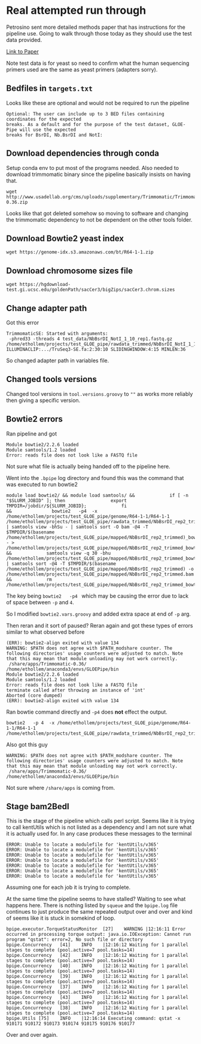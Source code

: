 # Real attempted run through

Petrosino sent more detailed methods paper that has instructions
for the pipeline use. Going to walk through those today as they should
use the test data provided.

[Link to Paper](https://pubmed.ncbi.nlm.nih.gov/33111111/)

Note test data is for yeast so need to confirm what the human sequencing
primers used are the same as yeast primers (adapters sorry). 

## Bedfiles in `targets.txt`

Looks like these are optional and would not be required to run the pipeline

```
Optional: The user can include up to 3 BED files containing coordinates for the expected
breaks. As a default and for the purpose of the test dataset, GLOE-Pipe will use the expected
breaks for BsrDI, Nb.BsrDI and NotI:
```

## Download dependencies through conda

Setup conda env to put most of the programs needed. Also needed to
download trimmomatic binary since the pipeline basically insists on having
that.

```
wget http://www.usadellab.org/cms/uploads/supplementary/Trimmomatic/Trimmomatic-0.36.zip
```

Looks like that got deleted somehow so moving to software and changing
the trimmomatic dependency to not be dependent on the other tools folder.

## Download Bowtie2 yeast index

```
wget https://genome-idx.s3.amazonaws.com/bt/R64-1-1.zip
```

## Download chromosome sizes file

```
wget https://hgdownload-test.gi.ucsc.edu/goldenPath/sacCer3/bigZips/sacCer3.chrom.sizes
```

## Change adapter path

Got this error

```
TrimmomaticSE: Started with arguments:
 -phred33 -threads 4 test_data/NbBsrDI_NotI_1_10_rep1.fastq.gz /home/ethollem/projects/test_GLOE_pipe/rawdata_trimmed/NbBsrDI_NotI_1_10_rep1_trimmed.fastq.gz ILLUMINACLIP:.../TruSeq3-SE.fa:2:30:10 SLIDINGWINDOW:4:15 MINLEN:36
```

So changed adapter path in variables file.

## Changed tools versions

Changed tool versions in `tool.versions.groovy` to `""` as works more
reliably then giving a specific version.


## Bowtie2 errors

Ran pipeline and got 

```
Module bowtie2/2.2.6 loaded 
Module samtools/1.2 loaded 
Error: reads file does not look like a FASTQ file
```

Not sure what file is actually being handed off to the pipeline here.

Went into the `.bpipe` log directory and found this was the command that
was executed to run bowtie2

```
module load bowtie2/ && module load samtools/ &&             if [ -n "$SLURM_JOBID" ]; then                 export TMPDIR=/jobdir/${SLURM_JOBID};             fi                                       &&               bowtie2   -p4  -x /home/ethollem/projects/test_GLOE_pipe/genome/R64-1-1/R64-1-1 /home/ethollem/projects/test_GLOE_pipe/rawdata_trimmed/NbBsrDI_rep2_trimmed.fastq.gz | samtools view -bhSu - | samtools sort -O bam -@4 -T $TMPDIR/$(basename /home/ethollem/projects/test_GLOE_pipe/mapped/NbBsrDI_rep2_trimmed)_bowtie2_sorted - > /home/ethollem/projects/test_GLOE_pipe/mapped/NbBsrDI_rep2_trimmed_bowtie2_sorted.bam &&             samtools view -q 30 -bhu /home/ethollem/projects/test_GLOE_pipe/mapped/NbBsrDI_rep2_trimmed_bowtie2_sorted.bam | samtools sort -@4 -T $TMPDIR/$(basename /home/ethollem/projects/test_GLOE_pipe/mapped/NbBsrDI_rep2_trimmed) -o /home/ethollem/projects/test_GLOE_pipe/mapped/NbBsrDI_rep2_trimmed.bam &&             rm /home/ethollem/projects/test_GLOE_pipe/mapped/NbBsrDI_rep2_trimmed_bowtie2_sorted.bam
```

The key being `bowtie2   -p4 ` which may be causing the error due to lack of space
between `-p` and `4`. 

So I modified `bowtie2.vars.groovy` and added extra space at end of `-p` arg.

Then reran and it sort of paused? Reran again and got these types of errors
similar to what observed before

```
(ERR): bowtie2-align exited with value 134
WARNING: $PATH does not agree with $PATH_modshare counter. The following directories' usage counters were adjusted to match. Note that this may mean that module unloading may not work correctly.
 /share/apps/Trimmomatic-0.36/ /home/ethollem/anaconda3/envs/GLOEPipe/bin
Module bowtie2/2.2.6 loaded 
Module samtools/1.2 loaded 
Error: reads file does not look like a FASTQ file
terminate called after throwing an instance of 'int'
Aborted (core dumped)
(ERR): bowtie2-align exited with value 134
```

Ran bowtie command directly and `-p4` does **not** effect the output.

```
bowtie2   -p 4  -x /home/ethollem/projects/test_GLOE_pipe/genome/R64-1-1/R64-1-1 /home/ethollem/projects/test_GLOE_pipe/rawdata_trimmed/NbBsrDI_rep2_trimmed.fastq.gz
```

Also got this guy 

```
WARNING: $PATH does not agree with $PATH_modshare counter. The following directories' usage counters were adjusted to match. Note that this may mean that module unloading may not work correctly.
 /share/apps/Trimmomatic-0.36/ /home/ethollem/anaconda3/envs/GLOEPipe/bin
```

Not sure where `/share/apps` is coming from.


## Stage bam2BedI

This is the stage of the pipeline which calls perl script. Seems like it is
trying to call kentUtils which is not listed as a dependency and I am not
sure what it is actually used for. In any case produces these messages
to the terminal

```
ERROR: Unable to locate a modulefile for 'kentUtils/v365'
ERROR: Unable to locate a modulefile for 'kentUtils/v365'
ERROR: Unable to locate a modulefile for 'kentUtils/v365'
ERROR: Unable to locate a modulefile for 'kentUtils/v365'
ERROR: Unable to locate a modulefile for 'kentUtils/v365'
ERROR: Unable to locate a modulefile for 'kentUtils/v365'
ERROR: Unable to locate a modulefile for 'kentUtils/v365'
```

Assuming one for each job it is trying to complete.

At the same time the pipeline seems to have stalled? Waiting to see what
happens here. There is nothing listed by `squeue` and the `bpipe.log` file
continues to just produce the same repeated output over and over and kind of
seems like it is stuck in somekind of loop.

```
bpipe.executor.TorqueStatusMonitor	[27]	WARNING	|12:16:11 Error occurred in processing torque output: java.io.IOException: Cannot run program "qstat": error=2, No such file or directory 
bpipe.Concurrency	[41]	INFO	|12:16:12 Waiting for 1 parallel stages to complete (pool.active=7 pool.tasks=14) 
bpipe.Concurrency	[42]	INFO	|12:16:12 Waiting for 1 parallel stages to complete (pool.active=7 pool.tasks=14) 
bpipe.Concurrency	[40]	INFO	|12:16:12 Waiting for 1 parallel stages to complete (pool.active=7 pool.tasks=14) 
bpipe.Concurrency	[39]	INFO	|12:16:12 Waiting for 1 parallel stages to complete (pool.active=7 pool.tasks=14) 
bpipe.Concurrency	[37]	INFO	|12:16:12 Waiting for 1 parallel stages to complete (pool.active=7 pool.tasks=14) 
bpipe.Concurrency	[43]	INFO	|12:16:12 Waiting for 1 parallel stages to complete (pool.active=7 pool.tasks=14) 
bpipe.Concurrency	[38]	INFO	|12:16:12 Waiting for 1 parallel stages to complete (pool.active=7 pool.tasks=14) 
bpipe.Utils	[75]	INFO	|12:16:14 Executing command: qstat -x 910171 910172 910173 910174 910175 910176 910177 
```

Over and over again.
